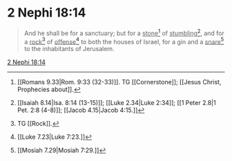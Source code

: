 # 2 Nephi 18:14

> And he shall be for a sanctuary; but for a <u>stone</u>[^a] of <u>stumbling</u>[^b], and for a <u>rock</u>[^c] of <u>offense</u>[^d] to both the houses of Israel, for a gin and a <u>snare</u>[^e] to the inhabitants of Jerusalem.

[2 Nephi 18:14](https://www.churchofjesuschrist.org/study/scriptures/bofm/2-ne/18?lang=eng&id=p14#p14)


[^a]: [[Romans 9.33|Rom. 9:33 (32-33)]]. TG [[Cornerstone]]; [[Jesus Christ, Prophecies about]].
[^b]: [[Isaiah 8.14|Isa. 8:14 (13-15)]]; [[Luke 2.34|Luke 2:34]]; [[1 Peter 2.8|1 Pet. 2:8 (4-8)]]; [[Jacob 4.15|Jacob 4:15.]]
[^c]: TG [[Rock]].
[^d]: [[Luke 7.23|Luke 7:23.]]
[^e]: [[Mosiah 7.29|Mosiah 7:29.]]
